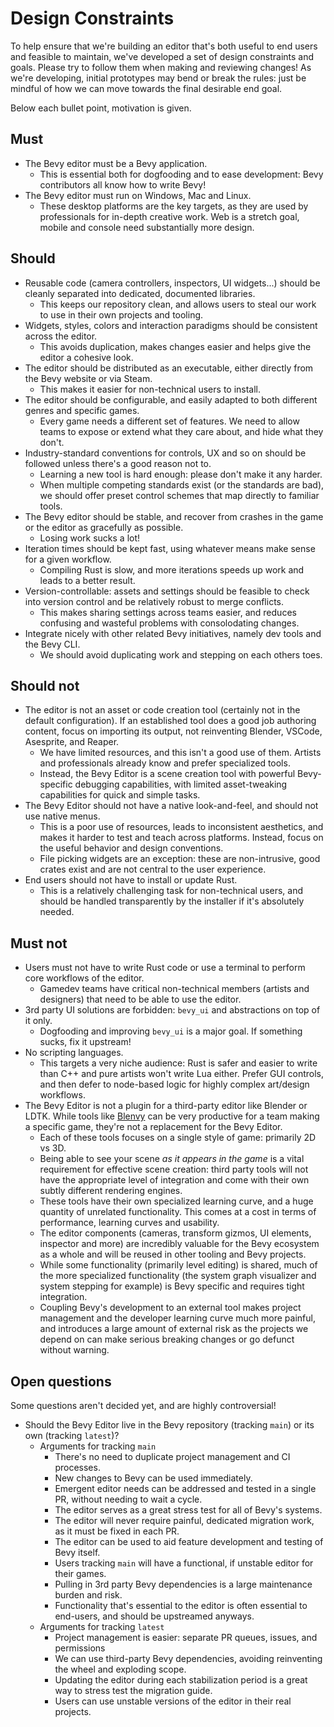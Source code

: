 # Design Constraints

To help ensure that we're building an editor that's both useful to end users and feasible to maintain,
we've developed a set of design constraints and goals. Please try to follow them when making and reviewing changes!
As we're developing, initial prototypes may bend or break the rules: just be mindful of how we can move towards the final desirable end goal.

Below each bullet point, motivation is given.

## Must

- The Bevy editor must be a Bevy application.
  - This is essential both for dogfooding and to ease development: Bevy contributors all know how to write Bevy!
- The Bevy editor must run on Windows, Mac and Linux.
  - These desktop platforms are the key targets, as they are used by professionals for in-depth creative work. Web is a stretch goal, mobile and console need substantially more design.

## Should

- Reusable code (camera controllers, inspectors, UI widgets...) should be cleanly separated into dedicated, documented libraries.
  - This keeps our repository clean, and allows users to steal our work to use in their own projects and tooling.
- Widgets, styles, colors and interaction paradigms should be consistent across the editor.
  - This avoids duplication, makes changes easier and helps give the editor a cohesive look.
- The editor should be distributed as an executable, either directly from the Bevy website or via Steam.
  - This makes it easier for non-technical users to install.
- The editor should be configurable, and easily adapted to both different genres and specific games.
  - Every game needs a different set of features. We need to allow teams to expose or extend what they care about, and hide what they don't.
- Industry-standard conventions for controls, UX and so on should be followed unless there's a good reason not to.
  - Learning a new tool is hard enough: please don't make it any harder.
  - When multiple competing standards exist (or the standards are bad), we should offer preset control schemes that map directly to familiar tools.
- The Bevy editor should be stable, and recover from crashes in the game or the editor as gracefully as possible.
  - Losing work sucks a lot!
- Iteration times should be kept fast, using whatever means make sense for a given workflow.
  - Compiling Rust is slow, and more iterations speeds up work and leads to a better result.
- Version-controllable: assets and settings should be feasible to check into version control and be relatively robust to merge conflicts.
  - This makes sharing settings across teams easier, and reduces confusing and wasteful problems with consolodating changes.
- Integrate nicely with other related Bevy initiatives, namely dev tools and the Bevy CLI.
  - We should avoid duplicating work and stepping on each others toes.

## Should not

- The editor is not an asset or code creation tool (certainly not in the default configuration). If an established tool does a good job authoring content, focus on importing its output, not reinventing Blender, VSCode, Asesprite, and Reaper.  
  - We have limited resources, and this isn't a good use of them. Artists and professionals already know and prefer specialized tools.
  - Instead, the Bevy Editor is a scene creation tool with powerful Bevy-specific debugging capabilities, with limited asset-tweaking capabilities for quick and simple tasks.
- The Bevy Editor should not have a native look-and-feel, and should not use native menus.
  - This is a poor use of resources, leads to inconsistent aesthetics, and makes it harder to test and teach across platforms. Instead, focus on the useful behavior and design conventions.
  - File picking widgets are an exception: these are non-intrusive, good crates exist and are not central to the user experience.
- End users should not have to install or update Rust.
  - This is a relatively challenging task for non-technical users, and should be handled transparently by the installer if it's absolutely needed.

## Must not

- Users must not have to write Rust code or use a terminal to perform core workflows of the editor.
  - Gamedev teams have critical non-technical members (artists and designers) that need to be able to use the editor.
- 3rd party UI solutions are forbidden: `bevy_ui` and abstractions on top of it only.
  - Dogfooding and improving `bevy_ui` is a major goal. If something sucks, fix it upstream!
- No scripting languages.
  - This targets a very niche audience: Rust is safer and easier to write than C++ and pure artists won't write Lua either. Prefer GUI controls, and then defer to node-based logic for highly complex art/design workflows.
- The Bevy Editor is not a plugin for a third-party editor like Blender or LDTK. While tools like [Blenvy](https://github.com/kaosat-dev/Blenvy) can be very productive for a team making a specific game, they're not a replacement for the Bevy Editor.
  - Each of these tools focuses on a single style of game: primarily 2D vs 3D.
  - Being able to see your scene *as it appears in the game* is a vital requirement for effective scene creation: third party tools will not have the appropriate level of integration and come with their own subtly different rendering engines.
  - These tools have their own specialized learning curve, and a huge quantity of unrelated functionality. This comes at a cost in terms of performance, learning curves and usability.
  - The editor components (cameras, transform gizmos, UI elements, inspector and more) are incredibly valuable for the Bevy ecosystem as a whole and will be reused in other tooling and Bevy projects.
  - While some functionality (primarily level editing) is shared, much of the more specialized functionality (the system graph visualizer and system stepping for example) is Bevy specific and requires tight integration.
  - Coupling Bevy's development to an external tool makes project management and the developer learning curve much more painful, and introduces a large amount of external risk as the projects we depend on can make serious breaking changes or go defunct without warning.

## Open questions

Some questions aren't decided yet, and are highly controversial!

- Should the Bevy Editor live in the Bevy repository (tracking `main`) or its own (tracking `latest`)?
  - Arguments for tracking `main`
    - There's no need to duplicate project management and CI processes.
    - New changes to Bevy can be used immediately.
    - Emergent editor needs can be addressed and tested in a single PR, without needing to wait a cycle.
    - The editor serves as a great stress test for all of Bevy's systems.
    - The editor will never require painful, dedicated migration work, as it must be fixed in each PR.
    - The editor can be used to aid feature development and testing of Bevy itself.
    - Users tracking `main` will have a functional, if unstable editor for their games.
    - Pulling in 3rd party Bevy dependencies is a large maintenance burden and risk.
    - Functionality that's essential to the editor is often essential to end-users, and should be upstreamed anyways.
  - Arguments for tracking `latest`
    - Project management is easier: separate PR queues, issues, and permissions
    - We can use third-party Bevy dependencies, avoiding reinventing the wheel and exploding scope.
    - Updating the editor during each stabilization period is a great way to stress test the migration guide.
    - Users can use unstable versions of the editor in their real projects.
